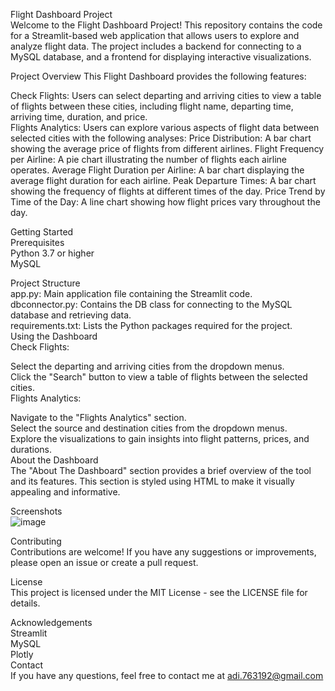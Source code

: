 Flight Dashboard Project <br>
Welcome to the Flight Dashboard Project! This repository contains the code for a Streamlit-based web application that allows users to explore and analyze flight data. The project includes a backend for connecting to a MySQL database, and a frontend for displaying interactive visualizations.

Project Overview
This Flight Dashboard provides the following features:

Check Flights: Users can select departing and arriving cities to view a table of flights between these cities, including flight name, departing time, arriving time, duration, and price.<br>
Flights Analytics: Users can explore various aspects of flight data between selected cities with the following analyses:
Price Distribution: A bar chart showing the average price of flights from different airlines.
Flight Frequency per Airline: A pie chart illustrating the number of flights each airline operates.
Average Flight Duration per Airline: A bar chart displaying the average flight duration for each airline.
Peak Departure Times: A bar chart showing the frequency of flights at different times of the day.
Price Trend by Time of the Day: A line chart showing how flight prices vary throughout the day.

Getting Started<br>
Prerequisites<br>
Python 3.7 or higher<br>
MySQL

Project Structure<br>
app.py: Main application file containing the Streamlit code.<br>
dbconnector.py: Contains the DB class for connecting to the MySQL database and retrieving data.<br>
requirements.txt: Lists the Python packages required for the project.<br>
Using the Dashboard<br>
Check Flights:<br>

Select the departing and arriving cities from the dropdown menus.<br>
Click the "Search" button to view a table of flights between the selected cities.<br>
Flights Analytics:<br>

Navigate to the "Flights Analytics" section.<br>
Select the source and destination cities from the dropdown menus.<br>
Explore the visualizations to gain insights into flight patterns, prices, and durations.<br>
About the Dashboard<br>
The "About The Dashboard" section provides a brief overview of the tool and its features. This section is styled using HTML to make it visually appealing and informative.

Screenshots<br>
![image](https://github.com/user-attachments/assets/1a8b4ddd-ec74-4ce1-b34a-332db5d7ce13)


Contributing<br>
Contributions are welcome! If you have any suggestions or improvements, please open an issue or create a pull request.

License<br>
This project is licensed under the MIT License - see the LICENSE file for details.

Acknowledgements<br>
Streamlit<br>
MySQL<br>
Plotly<br>
Contact<br>
If you have any questions, feel free to contact me at adi.763192@gmail.com
